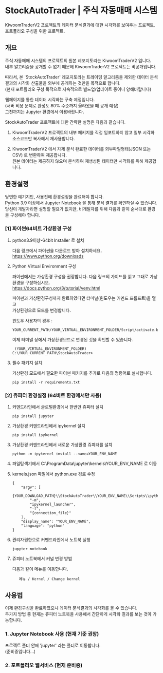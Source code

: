# StockAutoTrader | 주식 자동매매 시스템

KiwoomTraderV2 프로젝트의 데이터 분석결과에 대한 시각화를 보여주는 프로젝트.  
포트폴리오 구성을 위한 프로젝트.


<!-- ############################################################ -->

## 개요

주식 자동매매 시스템의 프로젝트의 원본 레포지토리는 KiwoomTraderV2 입니다.  
내부 알고리즘을 공개할 수 없기 때문에 KiwoomTraderV2 프로젝트는 비공개입니다. 

따라서, 본 'StockAutoTrader' 레포지토리는 트레이딩 알고리즘을 제외한 데이터 분석 결과의 시각화 산출물을 외부에 공개하는 것만을 목적으로 합니다.  
(현재 포트폴리오 구성 목적으로 지속적으로 빌드업/업데이트 중이니 양해바랍니다)

웹페이지를 통한 데이터 시각화는 구축 예정입니다.  
(서버 비용 문제로 완성도 80% 수준까지 올라왔을 때 공개 예정)  
그전까지는 Jupyter 환경에서 이용바랍니다.


StockAutoTrader 프로젝트에 대한 간략한 설명은 다음과 같습니다.

1. KiwoomTraderV2 프로젝트의 내부 패키지를 직접 임포트하지 않고 일부 시각화 소스코드만 복사해서 재사용합니다.

2. KiwoomTraderV2 에서 자제 분석 완료한 데이터를 외부파일형태(JSON 또는 CSV) 로 변환하여 제공합니다.  
원본 데이터는 제공하지 않으며 분석하여 재생성된 데이터만 시각화를 위해 제공합니다.



<!-- ############################################################ -->

## 환경설정

당연한 얘기지만, 사용전에 환경설정을 완료해야 합니다.  
Python 3.9 이상에서 Jupyter Notebook 을 통해 분석 결과를 확인하실 수 있습니다. 
당신이 개발자라면 설명할 필요가 없지만, 비개발자를 위해 다음과 같이 순서대로 환경을 구성해야 합니다. 

### [1] 파이썬64비트 가상환경 구성

1. python3.9이상-64bit Installer 로 설치

   다음 링크에서 파이썬을 다운로드 받아 설치하세요.  
    https://www.python.org/downloads

2. Python Virtual Environment 구성

    파이썬에서는 가상환경 구성을 권장합니다. 다음 링크의 가이드를 읽고 그대로 가상환경을 구성하십시오.  
    https://docs.python.org/3/tutorial/venv.html

    파이썬과 가상환경구성까지 완료하였다면 터미널(윈도우는 커멘드 프롬프트)을 열고  
    가상환경으로 모드를 변경합니다.

    윈도우 사용자의 경우 :

       YOUR_CURRENT_PATH/YOUR_VIRTUAL_ENVIRONMENT_FOLDER/Script/activate.bat 

    이제 터미널 상에서 가상환경모드로 변경된 것을 확인할 수 있습니다.

        (YOUR_VIRTUAL_ENVIRONMENT_FOLDER) C:\YOUR_CURRENT_PATH\StockAutoTrader>

3. 필수 패키지 설치

    가상환경 모드에서 필요한 파이썬 패키지를 추가로 다음의 명령어로 설치합니다.

       pip install -r requirements.txt




### [2] 쥬피터 환경설정 (64비트 환경에서만 사용)

1. 커멘드라인에서 글로벌환경에서 한번만 쥬피터 설치

       pip install jupyter

2. 가상환경 커멘드라인에서 ipykernel 설치

       pip install ipykernel

3. 가상환경 커멘드라인에서 새로운 가상환경 쥬피터를 설치

       python -m ipykernel install --name=YOUR_ENV_NAME

4. 파일탐색기에서 C:\ProgramData\jupyter\kernels\YOUR_ENV_NAME 로 이동

5. kernels.json 파일에서  python.exe 경로 수정

       {
           "argv": [
               "{YOUR_DOWNLOAD_PATH}\\StockAutoTrader\\YOUR_ENV_NAME\\Scripts\\python.exe",
               "-m",
               "ipykernel_launcher",
               "-f",
               "{connection_file}"
           ],
           "display_name": "YOUR_ENV_NAME",
           "language": "python"
       }

6. 관리자권한으로 커멘드라인에서 노트북 실행

       jupyter notebook

7. 쥬피터 노트북에서 커널 변경 방법

   다음과 같이 메뉴를 이동합니다.

          메뉴 / Kernel / Change kernel


<!-- ############################################################ -->

## 사용법 

이제 환경구성을 완료하였으니 데이터 분석결과의 시각화를 볼 수 있습니다.  
두가지 방법 중 현재는 쥬피터 노트북을 사용해서 간단하게 시각화 결과를 보는 것이 가능합니다.  

### 1. Jupyter Notebook 사용 (현재 기준 권장)

프로젝트 폴더 안에 'jupyter' 라는 폴더로 이동합니다.  
(준비중입니다...)


### 2. 포트폴리오 웹서비스 (현재 준비중)

